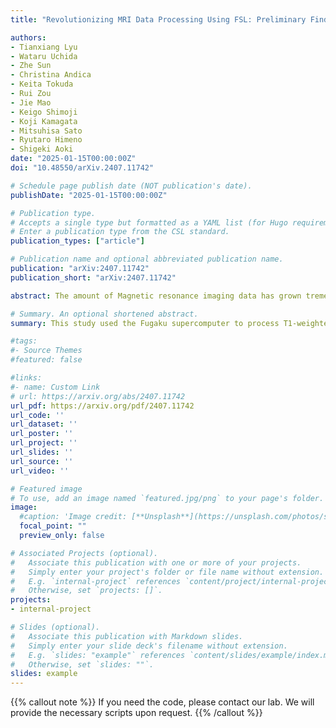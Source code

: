 ```yaml
---
title: "Revolutionizing MRI Data Processing Using FSL: Preliminary Findings with the Fugaku Supercomputer"

authors:
- Tianxiang Lyu
- Wataru Uchida
- Zhe Sun
- Christina Andica
- Keita Tokuda
- Rui Zou
- Jie Mao
- Keigo Shimoji
- Koji Kamagata
- Mitsuhisa Sato
- Ryutaro Himeno
- Shigeki Aoki
date: "2025-01-15T00:00:00Z"
doi: "10.48550/arXiv.2407.11742"

# Schedule page publish date (NOT publication's date).
publishDate: "2025-01-15T00:00:00Z"

# Publication type.
# Accepts a single type but formatted as a YAML list (for Hugo requirements).
# Enter a publication type from the CSL standard.
publication_types: ["article"]

# Publication name and optional abbreviated publication name.
publication: "arXiv:2407.11742"
publication_short: "arXiv:2407.11742"

abstract: The amount of Magnetic resonance imaging data has grown tremendously recently, creating an urgent need to accelerate data processing, which requires substantial computational resources and time. In this preliminary study, we applied FMRIB Software Library commands on T1-weighted and diffusion-weighted images of a single young adult using the Fugaku supercomputer. The tensor-based measurements and subcortical structure segmentations performed on Fugaku supercomputer were highly consistent with those from conventional systems, demonstrating its reliability and significantly reduced processing time.

# Summary. An optional shortened abstract.
summary: This study used the Fugaku supercomputer to process T1-weighted and diffusion-weighted MRI images, achieving results consistent with conventional systems. The supercomputer significantly reduced processing time while maintaining reliability.

#tags:
#- Source Themes
#featured: false

#links:
#- name: Custom Link
# url: https://arxiv.org/abs/2407.11742
url_pdf: https://arxiv.org/pdf/2407.11742
url_code: ''
url_dataset: ''
url_poster: ''
url_project: ''
url_slides: ''
url_source: ''
url_video: ''

# Featured image
# To use, add an image named `featured.jpg/png` to your page's folder. 
image:
  #caption: 'Image credit: [**Unsplash**](https://unsplash.com/photos/s9CC2SKySJM)'
  focal_point: ""
  preview_only: false

# Associated Projects (optional).
#   Associate this publication with one or more of your projects.
#   Simply enter your project's folder or file name without extension.
#   E.g. `internal-project` references `content/project/internal-project/index.md`.
#   Otherwise, set `projects: []`.
projects:
- internal-project

# Slides (optional).
#   Associate this publication with Markdown slides.
#   Simply enter your slide deck's filename without extension.
#   E.g. `slides: "example"` references `content/slides/example/index.md`.
#   Otherwise, set `slides: ""`.
slides: example
---
```



{{% callout note %}}
If you need the code, please contact our lab. We will provide the necessary scripts upon request.
{{% /callout %}}
<!-- 
Add the publication's **full text** or **supplementary notes** here. You can use rich formatting such as including [code, math, and images](https://docs.hugoblox.com/content/writing-markdown-latex/). -->
